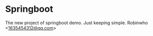 # Springboot
The new project of springboot demo.  Just keeping simple.  Robinwho &lt;1635454312@qq.com>
